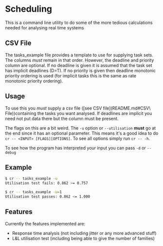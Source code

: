 # Scheduling

This is a command line utility to do some of the more tedious calculations needed for analysing real time systems

## CSV File

The tasks_example file provides a template to use for supplying task sets. The columns *must* remain in that order.
However, the deadline and priority column are optional. If no deadline is given it is assumed that the task set has implicit deadlines (D=T).
If no priority is given then deadline monotonic priority ordering is used (for implicit tasks this is the same as rate monotonic priority ordering).


## Usage

To use this you *must* supply a csv file ([see CSV file](README.md#CSV\ File))containing the tasks you want analysed.
If deadlines are implicit you need not put data there but the column must be present.

The flags on this are a bit weird. The `-u` option or `--utilisation` **must** go at the end since it has an optional parameter.
This means it's a good idea to do `cr -- <INPUT> [FLAGS][OPTIONS]`.
To see all options simply run `cr -- -h`.

To see how the program has interpreted your input you can pass `-d` or `--debug`

## Example

```bash
$ cr -- tasks_example -u
Utilisation test fails: 0.862 >= 0.757

$ cr -- tasks_example -u=1
Utilisation test passes: 0.862 <= 1.000
```

## Features

Currently the features implemented are:

- Response time analysis (not including jitter or any more advanced stuff)
- L&L utilisation test (including being able to give the number of families)
